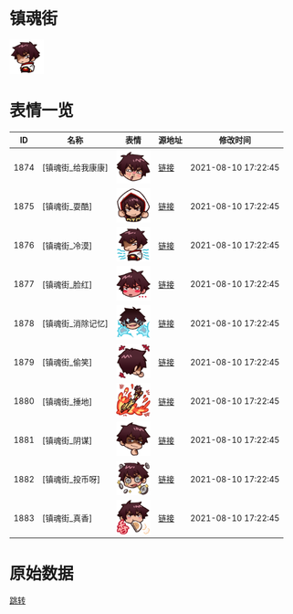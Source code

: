 # 镇魂街

<img src="./cover.png" height="60" alt="cover" />

# 表情一览

|ID|名称|表情|源地址|修改时间|
|----|----|----|----|----|
|1874|[镇魂街_给我康康]|<img src="./pic/001874_%5B镇魂街_给我康康%5D.png" height="60" alt="给我康康"/>|[链接](http://i0.hdslb.com/bfs/emote/e59b569a51298dc70540a357670a7eb734542369.png)|2021-08-10 17:22:45|
|1875|[镇魂街_耍酷]|<img src="./pic/001875_%5B镇魂街_耍酷%5D.png" height="60" alt="耍酷"/>|[链接](http://i0.hdslb.com/bfs/emote/8001eeb6a2365791560061cbeb4a290fcfb81130.png)|2021-08-10 17:22:45|
|1876|[镇魂街_冷漠]|<img src="./pic/001876_%5B镇魂街_冷漠%5D.png" height="60" alt="冷漠"/>|[链接](http://i0.hdslb.com/bfs/emote/e2c498b2e9951cd9fd6a9d877aea44ccb150c0ee.png)|2021-08-10 17:22:45|
|1877|[镇魂街_脸红]|<img src="./pic/001877_%5B镇魂街_脸红%5D.png" height="60" alt="脸红"/>|[链接](http://i0.hdslb.com/bfs/emote/428c24e7460c0a2ee04f75cda8afbb05b72b511b.png)|2021-08-10 17:22:45|
|1878|[镇魂街_消除记忆]|<img src="./pic/001878_%5B镇魂街_消除记忆%5D.png" height="60" alt="消除记忆"/>|[链接](http://i0.hdslb.com/bfs/emote/18ca52513f40a2436f482b28bf64dd13469c70ff.png)|2021-08-10 17:22:45|
|1879|[镇魂街_偷笑]|<img src="./pic/001879_%5B镇魂街_偷笑%5D.png" height="60" alt="偷笑"/>|[链接](http://i0.hdslb.com/bfs/emote/32b40bf2a3efa7dc007e421604ef0fcb03581062.png)|2021-08-10 17:22:45|
|1880|[镇魂街_捶地]|<img src="./pic/001880_%5B镇魂街_捶地%5D.png" height="60" alt="捶地"/>|[链接](http://i0.hdslb.com/bfs/emote/ea86ea1ceacd417d2aa98641f843860309643180.png)|2021-08-10 17:22:45|
|1881|[镇魂街_阴谋]|<img src="./pic/001881_%5B镇魂街_阴谋%5D.png" height="60" alt="阴谋"/>|[链接](http://i0.hdslb.com/bfs/emote/e36fa01409eabc57926d16c6ce1ff328954c64d1.png)|2021-08-10 17:22:45|
|1882|[镇魂街_投币呀]|<img src="./pic/001882_%5B镇魂街_投币呀%5D.png" height="60" alt="投币呀"/>|[链接](http://i0.hdslb.com/bfs/emote/c72e5528c9f0c674e90e0e5d55f4a4d5b310ef7c.png)|2021-08-10 17:22:45|
|1883|[镇魂街_真香]|<img src="./pic/001883_%5B镇魂街_真香%5D.png" height="60" alt="真香"/>|[链接](http://i0.hdslb.com/bfs/emote/6f1a39a97efd3d9a81d8959a8bcf81a869c8e3a5.png)|2021-08-10 17:22:45|

# 原始数据

[跳转](./raw.json)

